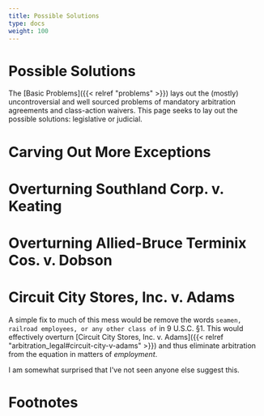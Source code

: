 ```yaml
---
title: Possible Solutions
type: docs
weight: 100
---
```


# Possible Solutions

The [Basic Problems]({{< relref "problems" >}}) lays out the (mostly) uncontroversial and well sourced problems of mandatory arbitration agreements and class-action waivers. This page seeks to lay out the possible solutions: legislative or judicial.

# Carving Out More Exceptions

# Overturning Southland Corp. v. Keating

# Overturning Allied-Bruce Terminix Cos. v. Dobson

# Circuit City Stores, Inc. v. Adams

A simple fix to much of this mess would be remove the words `seamen, railroad employees, or any other class of` in 9 U.S.C. §1. This would effectively overturn [Circuit City Stores, Inc. v. Adams]({{< relref "arbitration_legal#circuit-city-v-adams" >}}) and thus eliminate arbitration from the equation in matters of _employment_.

I am somewhat surprised that I've not seen anyone else suggest this.


# Footnotes
